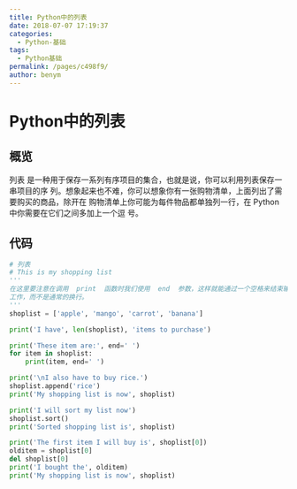 ```yaml
---
title: Python中的列表
date: 2018-07-07 17:19:37
categories: 
  - Python-基础
tags: 
  - Python基础
permalink: /pages/c498f9/
author: benym
---
```


# Python中的列表

## 概览

列表  是一种用于保存一系列有序项目的集合，也就是说，你可以利用列表保存一串项目的序
列。想象起来也不难，你可以想象你有一张购物清单，上面列出了需要购买的商品，除开在
购物清单上你可能为每件物品都单独列一行，在 Python 中你需要在它们之间多加上一个逗
号。

## 代码

```python
# 列表
# This is my shopping list
'''
在这里要注意在调用  print  函数时我们使用  end  参数，这样就能通过一个空格来结束输出
工作，而不是通常的换行。
'''
shoplist = ['apple', 'mango', 'carrot', 'banana']

print('I have', len(shoplist), 'items to purchase')

print('These item are:', end=' ')
for item in shoplist:
    print(item, end=' ')

print('\nI also have to buy rice.')
shoplist.append('rice')
print('My shopping list is now', shoplist)

print('I will sort my list now')
shoplist.sort()
print('Sorted shopping list is', shoplist)

print('The first item I will buy is', shoplist[0])
olditem = shoplist[0]
del shoplist[0]
print('I bought the', olditem)
print('My shopping list is now', shoplist)
```
